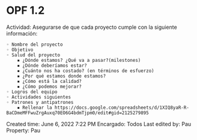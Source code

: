# OPF 1.2

Actividad: Asegurarse de que cada proyecto cumple con la siguiente información:

    ◦ Nombre del proyecto
    ◦ Objetivo
    ◦ Salud del proyecto
        ▪ ¿Dónde estamos? ¿Qué va a pasar?(milestones)
        ▪ ¿Dónde deberíamos estar?
        ▪ ¿Cuánto nos ha costado? (en términos de esfuerzo)
        ▪ ¿Por qué estamos donde estamos?
        ▪ ¿Cómo está la calidad?
        ▪ ¿Cómo podemos mejorar?
    ◦ Logros del equipo
    ◦ Actividades siguientes
    ◦ Patrones y antipatrones
        ▪ Rellenar la https://docs.google.com/spreadsheets/d/1XIQ8yaR-R-BaCDmeMFFwuZrgAuxq70EO6G4bdmTjpm0/edit#gid=2125279895
Created time: June 6, 2022 7:22 PM
Encargado: Todos
Last edited by: Pau
Property: Pau